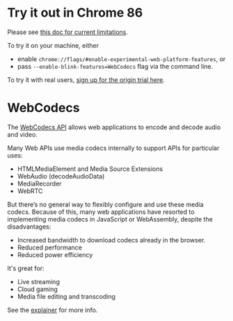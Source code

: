 # Try it out in Chrome 86

Please see [this doc for current limitations](https://docs.google.com/document/d/1H1UHn3DIw-LOfBUdNUFR6l2-zSipXuHCVmhrwF3rR6w/edit).

To try it on your machine, either
* enable `chrome://flags/#enable-experimental-web-platform-features`, or 
* pass `--enable-blink-features=WebCodecs` flag via the command line.

To try it with real users, [sign up for the origin trial here](
https://developers.chrome.com/origintrials/#/register_trial/-7811493553674125311).

# WebCodecs

The [WebCodecs API](https://w3c.github.io/web-codecs/) allows web applications
to encode and decode audio and video.

Many Web APIs use media codecs internally to support APIs for particular uses:
- HTMLMediaElement and Media Source Extensions
- WebAudio (decodeAudioData)
- MediaRecorder
- WebRTC

But there’s no general way to flexibly configure and use these media codecs. 
Because of this, many web applications have resorted to implementing 
media codecs in JavaScript or WebAssembly, despite the disadvantages:
- Increased bandwidth to download codecs already in the browser.
- Reduced performance
- Reduced power efficiency 

It's great for:
- Live streaming
- Cloud gaming
- Media file editing and transcoding

See the [explainer](https://github.com/w3c/web-codecs/blob/main/explainer.md) for more info.

